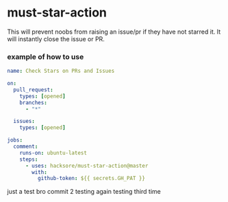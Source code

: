 # must-star-action

This will prevent noobs from raising an issue/pr if they have not starred it. It will instantly close the issue or PR.

### example of how to use

```yaml
name: Check Stars on PRs and Issues

on:
  pull_request:
    types: [opened]
    branches:
      - "*"

  issues:
    types: [opened]

jobs:
  comment:
    runs-on: ubuntu-latest
    steps:
      - uses: hacksore/must-star-action@master
        with:
          github-token: ${{ secrets.GH_PAT }}
```

just a test bro
commit 2
testing again
testing third time

